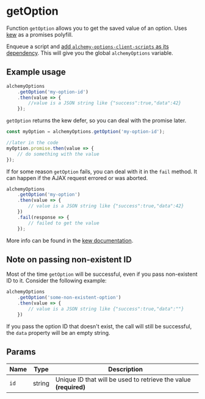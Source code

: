 # getOption

Function `getOption` allows you to get the saved value of an option. Uses [kew](https://github.com/Medium/kew) as a promises polyfill.
 
Enqueue a script and [add `alchemy-options-client-scripts` as its dependency](README.md). This will give you the global `alchemyOptions` variable.
 
## Example usage

```javascript
alchemyOptions
    .getOption('my-option-id')
    .then(value => {
        //value is a JSON string like {"success":true,"data":42}
    });
```

`getOption` returns the kew defer, so you can deal with the promise later.

```javascript
const myOption = alchemyOptions.getOption('my-option-id');

//later in the code
myOption.promise.then(value => {
    // do something with the value
});
```

If for some reason `getOption` fails, you can deal with it in the `fail` method. It can happen if the AJAX request errored or was aborted.

```javascript
alchemyOptions
    .getOption('my-option')
    .then(value => {
        // value is a JSON string like {"success":true,"data":42}
    })
    .fail(response => {
        // failed to get the value
    });
```

More info can be found in the [kew documentation](https://github.com/Medium/kew#how-do-i-use-kew).

## Note on passing non-existent ID

Most of the time `getOption` will be successful, even if you pass non-existent ID to it. Consider the following example:

```javascript
alchemyOptions
    .getOption('some-non-existent-option')
    .then(value => {
        // value is a JSON string like {"success":true,"data":""}
    })
```

If you pass the option ID that doesn't exist, the call will still be successful, the `data` property will be an empty string.

## Params

| Name | Type | Description |
| --- | --- | --- |
| `id` | string | Unique ID that will be used to retrieve the value **(required)**